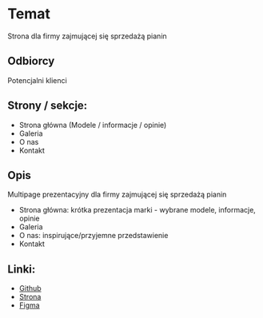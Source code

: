 # Temat

Strona dla firmy zajmującej się sprzedażą pianin

## Odbiorcy

Potencjalni klienci

## Strony / sekcje:

- Strona główna (Modele / informacje / opinie)
- Galeria
- O nas
- Kontakt

## Opis

Multipage prezentacyjny dla firmy zajmującej się sprzedażą pianin

- Strona główna: krótka prezentacja marki - wybrane modele, informacje, opinie
- Galeria
- O nas: inspirujące/przyjemne przedstawienie
- Kontakt

## Linki:

- [Github](https://github.com/soiloui/Pianos-Responsive-SCSS-Page)
- [Strona](https://soiloui.github.io/LondonPiano/)
- [Figma](https://www.figma.com/file/0pCqeydwf0X1oM0Da97pRU/Untitled?node-id=0%3A1)
